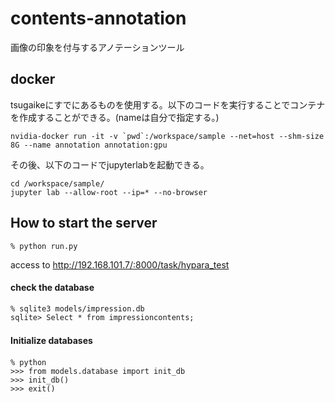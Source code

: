 # contents-annotation

画像の印象を付与するアノテーションツール

## docker

tsugaikeにすでにあるものを使用する。以下のコードを実行することでコンテナを作成することができる。(nameは自分で指定する。)
```
nvidia-docker run -it -v `pwd`:/workspace/sample --net=host --shm-size 8G --name annotation annotation:gpu
```
その後、以下のコードでjupyterlabを起動できる。
```
cd /workspace/sample/
jupyter lab --allow-root --ip=* --no-browser
```

## How to start the server

```
% python run.py
```
access to http://192.168.101.7/:8000/task/hypara_test


#### check the database
```
% sqlite3 models/impression.db
sqlite> Select * from impressioncontents;
```

#### Initialize databases　
```
% python
>>> from models.database import init_db
>>> init_db()
>>> exit()
```

